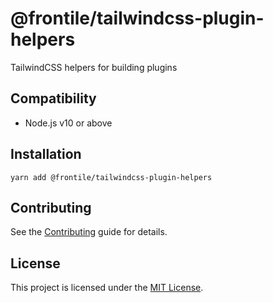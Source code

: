 @frontile/tailwindcss-plugin-helpers
==============================================================================

TailwindCSS helpers for building plugins

Compatibility
------------------------------------------------------------------------------

* Node.js v10 or above


Installation
------------------------------------------------------------------------------

```
yarn add @frontile/tailwindcss-plugin-helpers
```


Contributing
------------------------------------------------------------------------------

See the [Contributing](CONTRIBUTING.md) guide for details.


License
------------------------------------------------------------------------------

This project is licensed under the [MIT License](LICENSE.md).

